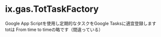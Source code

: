 # ix.gas.TotTaskFactory
Google App Scriptを使用し定期的なタスクをGoogle Tasksに適宜登録します
totは From time to timeの略です（間違っている）
